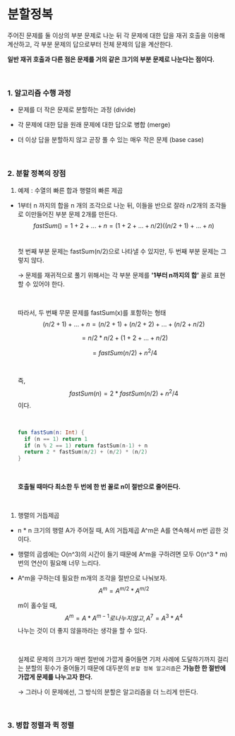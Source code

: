# 분할정복

주어진 문제를 둘 이상의 부분 문제로 나눈 뒤 각 문제에 대한 답을 재귀 호출을 이용해 계산하고, 각 부분 문제의 답으로부터 전체 문제의 답을 계산한다.

**일반 재귀 호출과 다른 점은 문제를 거의 같은 크기의 부분 문제로 나눈다는 점이다.**

</br>

### 1. 알고리즘 수행 과정

- 문제를 더 작은 문제로 분할하는 과정 (divide)

- 각 문제에 대한 답을 원래 문제에 대한 답으로 병합 (merge)

- 더 이상 답을 분할하지 않고 곧장 풀 수 있는 매우 작은 문제 (base case)

  </br>

### 2. 분할 정복의 장점

1. 예제 : 수열의 빠른 합과 행렬의 빠른 제곱

- 1부터 n 까지의 합을 n 개의 조각으로 나눈 뒤, 이들을 반으로 잘라 $n/2$개의 조각들로 이만들어진 부분 문제 2개를 만든다.
  $$
  fastSum() = 1 + 2 + ... + n
            = (1 + 2 + ... + n/2)((n/2 + 1) + ... + n)
  $$
  </br>

  첫 번째 부분 문제는 fastSum(n/2)으로 나타낼 수 있지만, 두 번째 부분 문제는 그렇지 않다.

  → 문제를 재귀적으로 풀기 위해서는 각 부분 문제를 **'1부터 n까지의 합'** 꼴로 표현할 수 있어야  한다.

  </br>

  따라서, 두 번째 무문 문제를 fastSum(x)를 포함하는 형태
  $$
  (n/2 +1) + ... + n = (n/2 + 1) + (n/2 + 2) + ... + (n/2 + n/2)
  $$

  $$
   = n/2 * n/2 + (1 + 2 + ... + n/2)
  $$

  $$
  = fastSum(n/2) + n^2/4   
  $$

  </br>

  즉,  
  $$
  fastSum(n) = 2 * fastSum(n/2) + n^2/4
  $$
  이다.

  </br>

  ```kotlin
  fun fastSum(n: Int) {
  	if (n == 1) return 1
  	if (n % 2 == 1) return fastSum(n-1) + n
  	return 2 * fastSum(n/2) + (n/2) * (n/2)
  }
  ```

  </br>

  **호출될 때마다 최소한 두 번에 한 번 꼴로 n이 절반으로 줄어든다.**

  </br>

1. 행렬의 거듭제곱

- n * n 크기의 행렬 A가 주어질 때, A의 거듭제곱 A^m은 A를 연속해서 m번 곱한 것이다.

- 행렬의 곱셈에는 O(n^3)의 시간이 들기 때문에 A^m을 구하려면 모두 O(n^3 * m)번의 연산이 필요해 너무 느리다.

- A^m을 구하는데 필요한 m개의 조각을 절반으로 나눠보자.
  $$
  A^m = A^{m/2} * A^{m/2}
  $$
  

  m이 홀수일 때,
  $$
  A^m = A * A^{m-1}로 나누지 않고,   A^7 = A^3 * A^4
  $$
  나누는 것이 더 좋지 않을까라는 생각을 할 수 있다.

  </br>

  실제로 문제의 크기가 매번 절반에 가깝게 줄어들면 기저 사례에 도달하기까지 걸리는 분할의 횟수가 줄어들기 때문에 대두분의 `분할 정복 알고리즘`은 **가능한 한 절반에 가깝게 문제를 나누고자 한다.**

  → 그러나 이 문제에선, 그 방식의 분할은 알고리즘을 더 느리게 만든다.

  </br>

### 3. 병합 정렬과 퀵 정렬
